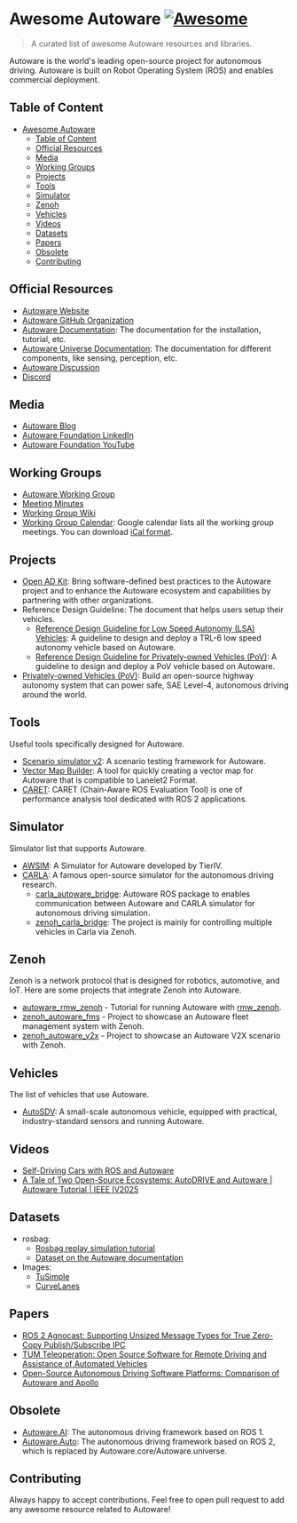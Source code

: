 # Awesome Autoware [![Awesome](https://awesome.re/badge.svg)](https://awesome.re)

> A curated list of awesome Autoware resources and libraries.

Autoware is the world's leading open-source project for autonomous driving. Autoware is built on Robot Operating System (ROS) and enables commercial deployment.

## Table of Content

- [Awesome Autoware ](#awesome-autoware-)
  - [Table of Content](#table-of-content)
  - [Official Resources](#official-resources)
  - [Media](#media)
  - [Working Groups](#working-groups)
  - [Projects](#projects)
  - [Tools](#tools)
  - [Simulator](#simulator)
  - [Zenoh](#zenoh)
  - [Vehicles](#vehicles)
  - [Videos](#videos)
  - [Datasets](#datasets)
  - [Papers](#papers)
  - [Obsolete](#obsolete)
  - [Contributing](#contributing)

## Official Resources

- [Autoware Website](https://autoware.org/)
- [Autoware GitHub Organization](https://github.com/autowarefoundation)
- [Autoware Documentation](https://autowarefoundation.github.io/autoware-documentation/main/): The documentation for the installation, tutorial, etc.
- [Autoware Universe Documentation](https://autowarefoundation.github.io/autoware_universe/main/index.html): The documentation for different components, like sensing, perception, etc.
- [Autoware Discussion](https://github.com/orgs/autowarefoundation/discussions)
- [Discord](https://discord.gg/Q94UsPvReQ)

## Media

- [Autoware Blog](https://autoware.org/awf-blog/)
- [Autoware Foundation LinkedIn](https://www.linkedin.com/company/the-autoware-foundation)
- [Autoware Foundation YouTube](https://www.youtube.com/@autowarefoundation)

## Working Groups

- [Autoware Working Group](https://autoware.org/join-a-work-group/)
- [Meeting Minutes](https://github.com/orgs/autowarefoundation/discussions/categories/working-group-meetings)
- [Working Group Wiki](https://github.com/autowarefoundation/autoware-projects/wiki#working-groups)
- [Working Group Calendar](https://calendar.google.com/calendar/u/0/embed?src=autoware.org_6lol0ho5ft0217h8c60pi1fm30@group.calendar.google.com&ctz=America/Anchorage): Google calendar lists all the working group meetings. You can download [iCal format](https://calendar.google.com/calendar/ical/autoware.org_6lol0ho5ft0217h8c60pi1fm30%40group.calendar.google.com/public/basic.ics).

## Projects

- [Open AD Kit](https://autowarefoundation.github.io/openadkit/): Bring software-defined best practices to the Autoware project and to enhance the Autoware ecosystem and capabilities by partnering with other organizations.
- Reference Design Guideline: The document that helps users setup their vehicles.
  - [Reference Design Guideline for Low Speed Autonomy (LSA) Vehicles](https://autowarefoundation.github.io/LSA-reference-design-docs/main/): A guideline to design and deploy a TRL-6 low speed autonomy vehicle based on Autoware.
  - [Reference Design Guideline for Privately-owned Vehicles (PoV)](https://autowarefoundation.github.io/autoware.pov-reference-design-docs/main/): A guideline to design and deploy a PoV vehicle based on Autoware.
- [Privately-owned Vehicles (PoV)](https://github.com/autowarefoundation/autoware.privately-owned-vehicles): Build an open-source highway autonomy system that can power safe, SAE Level-4, autonomous driving around the world.

## Tools

Useful tools specifically designed for Autoware.

- [Scenario simulator v2](https://tier4.github.io/scenario_simulator_v2-docs/): A scenario testing framework for Autoware.
- [Vector Map Builder](https://tools.tier4.jp/feature/vector_map_builder_ll2/): A tool for quickly creating a vector map for Autoware that is compatible to Lanelet2 Format.
- [CARET](https://github.com/tier4/caret): CARET (Chain-Aware ROS Evaluation Tool) is one of performance analysis tool dedicated with ROS 2 applications.

## Simulator

Simulator list that supports Autoware.

- [AWSIM](https://tier4.github.io/AWSIM/): A Simulator for Autoware developed by TierIV.
- [CARLA](https://carla.org/): A famous open-source simulator for the autonomous driving research.
  - [carla_autoware_bridge](https://github.com/autowarefoundation/autoware_universe/tree/main/simulator/autoware_carla_interface): Autoware ROS package to enables communication between Autoware and CARLA simulator for autonomous driving simulation.
  - [zenoh_carla_bridge](https://autoware-carla-launch.readthedocs.io/en/latest/): The project is mainly for controlling multiple vehicles in Carla via Zenoh.

## Zenoh

Zenoh is a network protocol that is designed for robotics, automotive, and IoT. Here are some projects that integrate Zenoh into Autoware.

- [autoware_rmw_zenoh](https://github.com/evshary/autoware_rmw_zenoh) - Tutorial for running Autoware with [rmw_zenoh](http://github.com/ros2/rmw_zenoh).
- [zenoh_autoware_fms](https://github.com/evshary/zenoh_autoware_fms) - Project to showcase an Autoware fleet management system with Zenoh.
- [zenoh_autoware_v2x](https://github.com/evshary/zenoh_autoware_v2x) - Project to showcase an Autoware V2X scenario with Zenoh.

## Vehicles

The list of vehicles that use Autoware.

- [AutoSDV](https://github.com/NEWSLabNTU/AutoSDV): A small-scale autonomous vehicle, equipped with practical, industry-standard sensors and running Autoware.

## Videos

- [Self-Driving Cars with ROS and Autoware](https://www.youtube.com/playlist?list=PL8EeqqtDev54yyF5-o2jUEOhAm2GSZm6e)
- [A Tale of Two Open-Source Ecosystems: AutoDRIVE and Autoware | Autoware Tutorial | IEEE IV2025](https://youtu.be/MDpC3oAN9gI?si=iWdujfwmkT9WM-fE)

## Datasets

- rosbag:
  - [Rosbag replay simulation tutorial](https://drive.google.com/file/d/1sU5wbxlXAfHIksuHjP3PyI2UVED8lZkP/view)
  - [Dataset on the Autoware documentation](https://autowarefoundation.github.io/autoware-documentation/main/datasets/)
- Images:
  - [TuSimple](https://www.kaggle.com/datasets/manideep1108/tusimple)
  - [CurveLanes](https://www.kaggle.com/datasets/bnyadmohammed/curvelanes)

## Papers

- [ROS 2 Agnocast: Supporting Unsized Message Types for True Zero-Copy Publish/Subscribe IPC](https://arxiv.org/abs/2506.16882)
- [TUM Teleoperation: Open Source Software for Remote Driving and Assistance of Automated Vehicles](https://arxiv.org/abs/2506.13933)
- [Open-Source Autonomous Driving Software Platforms: Comparison of Autoware and Apollo](https://arxiv.org/abs/2501.18942)

## Obsolete

- [Autoware.AI](https://github.com/autowarefoundation/autoware_ai): The autonomous driving framework based on ROS 1.
- [Autoware.Auto](https://autowarefoundation.gitlab.io/autoware.auto/AutowareAuto/): The autonomous driving framework based on ROS 2, which is replaced by Autoware.core/Autoware.universe.

## Contributing

Always happy to accept contributions. Feel free to open pull request to add any awesome resource related to Autoware!
